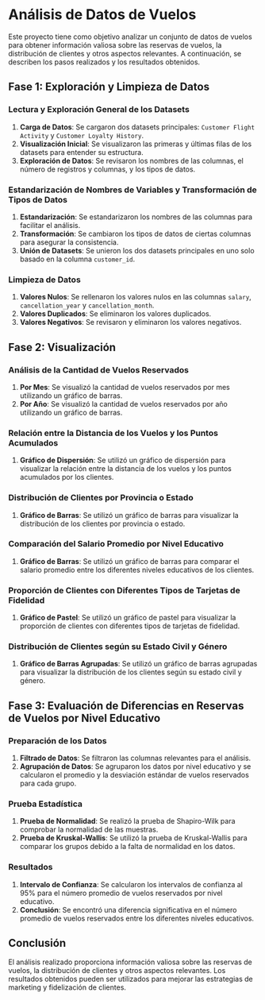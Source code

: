 # Análisis de Datos de Vuelos

Este proyecto tiene como objetivo analizar un conjunto de datos de vuelos para obtener información valiosa sobre las reservas de vuelos, la distribución de clientes y otros aspectos relevantes. A continuación, se describen los pasos realizados y los resultados obtenidos.

## Fase 1: Exploración y Limpieza de Datos

### Lectura y Exploración General de los Datasets

1. **Carga de Datos**: Se cargaron dos datasets principales: `Customer Flight Activity` y `Customer Loyalty History`.
2. **Visualización Inicial**: Se visualizaron las primeras y últimas filas de los datasets para entender su estructura.
3. **Exploración de Datos**: Se revisaron los nombres de las columnas, el número de registros y columnas, y los tipos de datos.

### Estandarización de Nombres de Variables y Transformación de Tipos de Datos

1. **Estandarización**: Se estandarizaron los nombres de las columnas para facilitar el análisis.
2. **Transformación**: Se cambiaron los tipos de datos de ciertas columnas para asegurar la consistencia.
3. **Unión de Datasets**: Se unieron los dos datasets principales en uno solo basado en la columna `customer_id`.

### Limpieza de Datos

1. **Valores Nulos**: Se rellenaron los valores nulos en las columnas `salary`, `cancellation_year` y `cancellation_month`.
2. **Valores Duplicados**: Se eliminaron los valores duplicados.
3. **Valores Negativos**: Se revisaron y eliminaron los valores negativos.

## Fase 2: Visualización

### Análisis de la Cantidad de Vuelos Reservados

1. **Por Mes**: Se visualizó la cantidad de vuelos reservados por mes utilizando un gráfico de barras.
2. **Por Año**: Se visualizó la cantidad de vuelos reservados por año utilizando un gráfico de barras.

### Relación entre la Distancia de los Vuelos y los Puntos Acumulados

1. **Gráfico de Dispersión**: Se utilizó un gráfico de dispersión para visualizar la relación entre la distancia de los vuelos y los puntos acumulados por los clientes.

### Distribución de Clientes por Provincia o Estado

1. **Gráfico de Barras**: Se utilizó un gráfico de barras para visualizar la distribución de los clientes por provincia o estado.

### Comparación del Salario Promedio por Nivel Educativo

1. **Gráfico de Barras**: Se utilizó un gráfico de barras para comparar el salario promedio entre los diferentes niveles educativos de los clientes.

### Proporción de Clientes con Diferentes Tipos de Tarjetas de Fidelidad

1. **Gráfico de Pastel**: Se utilizó un gráfico de pastel para visualizar la proporción de clientes con diferentes tipos de tarjetas de fidelidad.

### Distribución de Clientes según su Estado Civil y Género

1. **Gráfico de Barras Agrupadas**: Se utilizó un gráfico de barras agrupadas para visualizar la distribución de los clientes según su estado civil y género.

## Fase 3: Evaluación de Diferencias en Reservas de Vuelos por Nivel Educativo

### Preparación de los Datos

1. **Filtrado de Datos**: Se filtraron las columnas relevantes para el análisis.
2. **Agrupación de Datos**: Se agruparon los datos por nivel educativo y se calcularon el promedio y la desviación estándar de vuelos reservados para cada grupo.

### Prueba Estadística

1. **Prueba de Normalidad**: Se realizó la prueba de Shapiro-Wilk para comprobar la normalidad de las muestras.
2. **Prueba de Kruskal-Wallis**: Se utilizó la prueba de Kruskal-Wallis para comparar los grupos debido a la falta de normalidad en los datos.

### Resultados

1. **Intervalo de Confianza**: Se calcularon los intervalos de confianza al 95% para el número promedio de vuelos reservados por nivel educativo.
2. **Conclusión**: Se encontró una diferencia significativa en el número promedio de vuelos reservados entre los diferentes niveles educativos.

## Conclusión

El análisis realizado proporciona información valiosa sobre las reservas de vuelos, la distribución de clientes y otros aspectos relevantes. Los resultados obtenidos pueden ser utilizados para mejorar las estrategias de marketing y fidelización de clientes.
